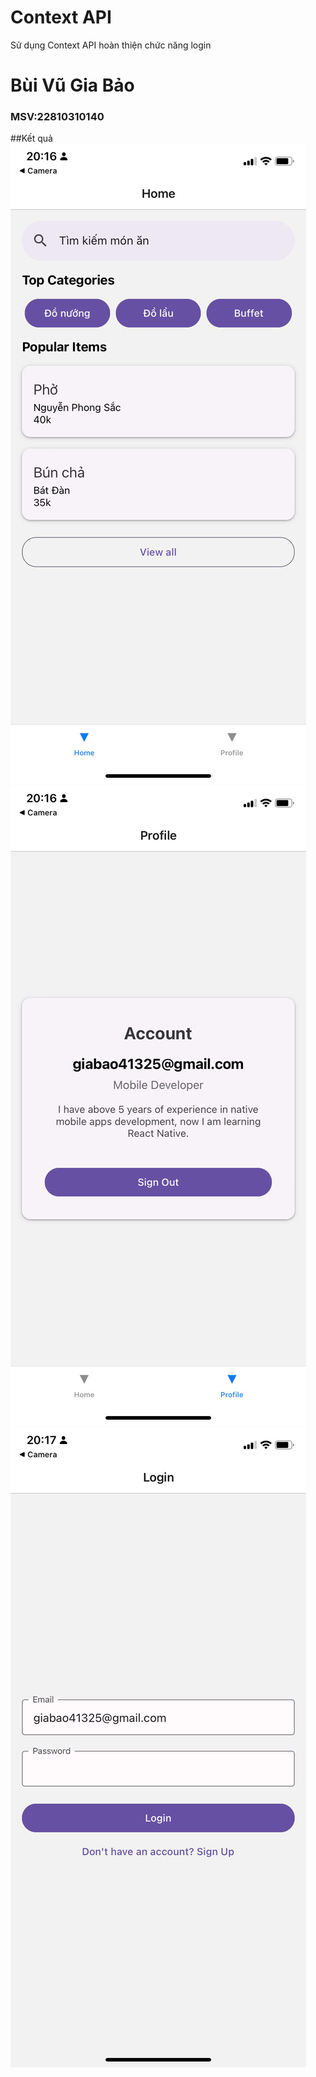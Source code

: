 # Context API
 Sử dụng Context API hoàn thiện chức năng login
 # Bùi Vũ Gia Bảo
### MSV:22810310140
##Kết quả
![Hinh anh 01](CA.jpg)
![Hinh anh 02](CA1.jpg)
![Hinh anh 03](CA2.jpg)


